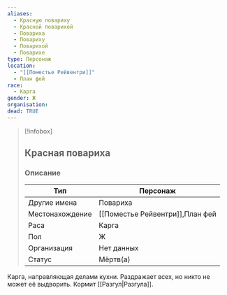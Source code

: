 ```yaml
---
aliases:
  - Красную повариху
  - Красной поварихой
  - Повариха
  - Повариху
  - Поварихой
  - Поварихе
type: Персонаж
location:
  - "[[Поместье Рейвентри]]"
  - План фей
race:
  - Карга
gender: Ж
organisation: 
dead: TRUE
---
```


> [!infobox]
> 
> ## Красная повариха
> 
> ### Описание
> 
> | Тип | Персонаж |
> | --- | --- |
> | Другие имена| Повариха |
> | Местонахождение | [[Поместье Рейвентри]],План фей |
> | Раса | Карга |
> | Пол | Ж |
> | Организация | Нет данных |
> | Статус | Мёртв(а) |

Карга, направляющая делами кухни. Раздражает всех, но никто не может её выдворить. Кормит [[Разгул|Разгула]].